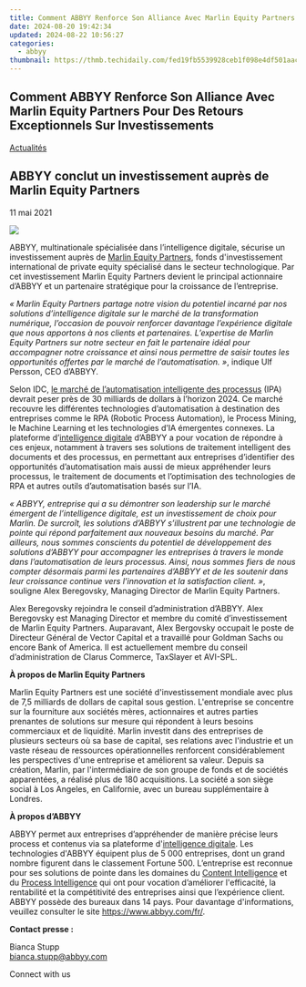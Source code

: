 ```yaml
---
title: Comment ABBYY Renforce Son Alliance Avec Marlin Equity Partners Pour Des Retours Exceptionnels Sur Investissements
date: 2024-08-20 19:42:34
updated: 2024-08-22 10:56:27
categories:
  - abbyy
thumbnail: https://thmb.techidaily.com/fed19fb5539928ceb1f098e4df501aac24d80c5bb6000047d745afbd7491bdcb.jpg
---
```


## Comment ABBYY Renforce Son Alliance Avec Marlin Equity Partners Pour Des Retours Exceptionnels Sur Investissements

[Actualités](https://tools.techidaily.com/abbyy/products/)

## ABBYY conclut un investissement auprès de Marlin Equity Partners

11 mai 2021

![](https://content.abbyy.com/-/media/project/abbyy/abbyy/branchtemplates/shutterstock_1272462163_1296-x-729.jpg?h=729&iar=0&w=1296)

ABBYY, multinationale spécialisée dans l’intelligence digitale, sécurise un investissement auprès de [Marlin Equity Partners](https://www.marlinequity.com/), fonds d'investissement international de private equity spécialisé dans le secteur technologique. Par cet investissement Marlin Equity Partners devient le principal actionnaire d’ABBYY et un partenaire stratégique pour la croissance de l’entreprise.

_« Marlin Equity Partners partage notre vision du potentiel incarné par nos solutions d’intelligence digitale sur le marché de la transformation numérique, l’occasion de pouvoir renforcer davantage l’expérience digitale que nous apportons à nos clients et partenaires. L’expertise de Marlin Equity Partners sur notre secteur en fait le partenaire idéal pour accompagner notre croissance et ainsi nous permettre de saisir toutes les opportunités offertes par le marché de l’automatisation. »_, indique Ulf Persson, CEO d’ABBYY.

Selon IDC, [le marché de l’automatisation intelligente des processus](https://www.idc.com/getdoc.jsp?containerId=US45411620) (IPA) devrait peser près de 30 milliards de dollars à l’horizon 2024\. Ce marché recouvre les différentes technologies d’automatisation à destination des entreprises comme le RPA (Robotic Process Automation), le Process Mining, le Machine Learning et les technologies d’IA émergentes connexes. La plateforme d’[intelligence digitale](https://tools.techidaily.com/abbyy/products/) d’ABBYY a pour vocation de répondre à ces enjeux, notamment à travers ses solutions de traitement intelligent des documents et des processus, en permettant aux entreprises d’identifier des opportunités d’automatisation mais aussi de mieux appréhender leurs processus, le traitement de documents et l’optimisation des technologies de RPA et autres outils d’automatisation basés sur l’IA.

_« ABBYY, entreprise qui a su démontrer son leadership sur le marché émergent de l’intelligence digitale, est un investissement de choix pour Marlin. De surcroît, les solutions d’ABBYY s’illustrent par une technologie de pointe qui répond parfaitement aux nouveaux besoins du marché. Par ailleurs, nous sommes conscients du potentiel de développement des solutions d’ABBYY pour accompagner les entreprises à travers le monde dans l’automatisation de leurs processus. Ainsi, nous sommes fiers de nous compter désormais parmi les partenaires d’ABBYY et de les soutenir dans leur croissance continue vers l’innovation et la satisfaction client. »_, souligne Alex Beregovsky, Managing Director de Marlin Equity Partners.

Alex Beregovsky rejoindra le conseil d’administration d’ABBYY. Alex Beregovsky est Managing Director et membre du comité d’investissement de Marlin Equity Partners. Auparavant, Alex Bergovsky occupait le poste de Directeur Général de Vector Capital et a travaillé pour Goldman Sachs ou encore Bank of America. Il est actuellement membre du conseil d’administration de Clarus Commerce, TaxSlayer et AVI-SPL.

**À propos de Marlin Equity Partners**

Marlin Equity Partners est une société d'investissement mondiale avec plus de 7,5 milliards de dollars de capital sous gestion. L'entreprise se concentre sur la fourniture aux sociétés mères, actionnaires et autres parties prenantes de solutions sur mesure qui répondent à leurs besoins commerciaux et de liquidité. Marlin investit dans des entreprises de plusieurs secteurs où sa base de capital, ses relations avec l'industrie et un vaste réseau de ressources opérationnelles renforcent considérablement les perspectives d'une entreprise et améliorent sa valeur. Depuis sa création, Marlin, par l'intermédiaire de son groupe de fonds et de sociétés apparentées, a réalisé plus de 180 acquisitions. La société a son siège social à Los Angeles, en Californie, avec un bureau supplémentaire à Londres.

**À propos d’ABBYY**

ABBYY permet aux entreprises d’appréhender de manière précise leurs process et contenus via sa plateforme d'[intelligence digitale](https://tools.techidaily.com/abbyy/products/). Les technologies d'ABBYY équipent plus de 5 000 entreprises, dont un grand nombre figurent dans le classement Fortune 500\. L’entreprise est reconnue pour ses solutions de pointe dans les domaines du [Content Intelligence](https://tools.techidaily.com/abbyy/products/) et du [Process Intelligence](https://tools.techidaily.com/abbyy/products/) qui ont pour vocation d’améliorer l'efficacité, la rentabilité et la compétitivité des entreprises ainsi que l’expérience client. ABBYY possède des bureaux dans 14 pays. Pour davantage d'informations, veuillez consulter le site <https://www.abbyy.com/fr/>.

**Contact presse :**

Bianca Stupp  
[bianca.stupp@abbyy.com](https://tools.techidaily.com/abbyy/products/)  
  
Connect with us

<ins class="adsbygoogle"
     style="display:block"
     data-ad-format="autorelaxed"
     data-ad-client="ca-pub-7571918770474297"
     data-ad-slot="1223367746"></ins>



<ins class="adsbygoogle"
     style="display:block"
     data-ad-client="ca-pub-7571918770474297"
     data-ad-slot="8358498916"
     data-ad-format="auto"
     data-full-width-responsive="true"></ins>
